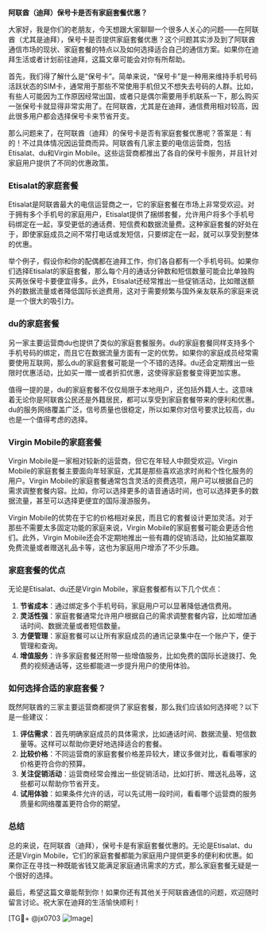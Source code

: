 **阿联酋（迪拜）保号卡是否有家庭套餐优惠？**

大家好，我是你们的老朋友，今天想跟大家聊聊一个很多人关心的问题——在阿联酋（尤其是迪拜），保号卡是否提供家庭套餐优惠？这个问题其实涉及到了阿联酋通信市场的现状、家庭套餐的特点以及如何选择适合自己的通信方案。如果你在迪拜生活或者计划前往迪拜，这篇文章可能会对你有所帮助。

首先，我们得了解什么是“保号卡”。简单来说，“保号卡”是一种用来维持手机号码活跃状态的SIM卡，通常用于那些不常使用手机但又不想失去号码的人群。比如，有些人可能因为工作原因经常出国，或者只是偶尔需要用手机联系一下，那么购买一张保号卡就显得非常实用了。在阿联酋，尤其是在迪拜，通信费用相对较高，因此很多用户都会选择保号卡来节省开支。

那么问题来了，在阿联酋（迪拜）的保号卡是否有家庭套餐优惠呢？答案是：有的！不过具体情况因运营商而异。阿联酋有几家主要的电信运营商，包括Etisalat、du和Virgin Mobile。这些运营商都推出了各自的保号卡服务，并且针对家庭用户提供了不同的优惠政策。

### Etisalat的家庭套餐

Etisalat是阿联酋最大的电信运营商之一，它的家庭套餐在市场上非常受欢迎。对于拥有多个手机号的家庭用户，Etisalat提供了捆绑套餐，允许用户将多个手机号码绑定在一起，享受更低的通话费、短信费和数据流量费。这种家庭套餐的好处在于，即使家庭成员之间不常打电话或发短信，只要绑定在一起，就可以享受到整体的优惠。

举个例子，假设你和你的配偶都在迪拜工作，你们各自都有一个手机号码。如果你们选择Etisalat的家庭套餐，那么每个月的通话分钟数和短信数量可能会比单独购买两张保号卡要便宜得多。此外，Etisalat还经常推出一些促销活动，比如赠送额外的数据流量或者降低国际长途费用，这对于需要频繁与国外亲友联系的家庭来说是一个很大的吸引力。

### du的家庭套餐

另一家主要运营商du也提供了类似的家庭套餐服务。du的家庭套餐同样支持多个手机号码的绑定，而且它在数据流量方面有一定的优势。如果你的家庭成员经常需要使用互联网，那么du的家庭套餐可能是一个不错的选择。du还会定期推出一些限时优惠活动，比如买一赠一或者折扣优惠，这使得家庭套餐变得更加实惠。

值得一提的是，du的家庭套餐不仅仅局限于本地用户，还包括外籍人士。这意味着无论你是阿联酋公民还是外籍居民，都可以享受到家庭套餐带来的便利和优惠。du的服务网络覆盖广泛，信号质量也很稳定，所以如果你对信号要求比较高，du也是一个值得考虑的选择。

### Virgin Mobile的家庭套餐

Virgin Mobile是一家相对较新的运营商，但它在年轻人中颇受欢迎。Virgin Mobile的家庭套餐主要面向年轻家庭，尤其是那些喜欢追求时尚和个性化服务的用户。Virgin Mobile的家庭套餐通常包含灵活的资费选项，用户可以根据自己的需求调整套餐内容。比如，你可以选择更多的语音通话时间，也可以选择更多的数据流量，甚至可以选择更便宜的国际漫游服务。

Virgin Mobile的优势在于它的价格相对亲民，而且它的套餐设计更加灵活。对于那些不需要太多固定功能的家庭来说，Virgin Mobile的家庭套餐可能会更适合他们。此外，Virgin Mobile还会不定期地推出一些有趣的促销活动，比如抽奖赢取免费流量或者赠送礼品卡等，这也为家庭用户增添了不少乐趣。

### 家庭套餐的优点

无论是Etisalat、du还是Virgin Mobile，家庭套餐都有以下几个优点：

1. **节省成本**：通过绑定多个手机号码，家庭用户可以显著降低通信费用。
2. **灵活性强**：家庭套餐通常允许用户根据自己的需求调整套餐内容，比如增加通话时间、数据流量或者短信数量。
3. **方便管理**：家庭套餐可以让所有家庭成员的通讯记录集中在一个账户下，便于管理和查询。
4. **增值服务**：许多家庭套餐还附带一些增值服务，比如免费的国际长途拨打、免费的视频通话等，这些都能进一步提升用户的使用体验。

### 如何选择合适的家庭套餐？

既然阿联酋的三家主要运营商都提供了家庭套餐，那么我们应该如何选择呢？以下是一些建议：

1. **评估需求**：首先明确家庭成员的具体需求，比如通话时间、数据流量、短信数量等。这样可以帮助你更好地选择适合的套餐。
2. **比较价格**：不同运营商的家庭套餐价格差异较大，建议多做对比，看看哪家的价格更符合你的预算。
3. **关注促销活动**：运营商经常会推出一些促销活动，比如打折、赠送礼品等，这些都可以帮助你节省开支。
4. **试用体验**：如果条件允许的话，可以先试用一段时间，看看哪个运营商的服务质量和网络覆盖更符合你的期望。

### 总结

总的来说，在阿联酋（迪拜），保号卡是有家庭套餐优惠的。无论是Etisalat、du还是Virgin Mobile，它们的家庭套餐都能为家庭用户提供更多的便利和优惠。如果你正在寻找一种既能省钱又能满足家庭通讯需求的方式，那么家庭套餐无疑是一个很好的选择。

最后，希望这篇文章能帮到你！如果你还有其他关于阿联酋通信的问题，欢迎随时留言讨论。祝大家在迪拜的生活愉快顺利！

[TG💪+ @jx0703 ![Image](https://github.com/user-attachments/assets/dbca1d08-cadb-493c-b0ec-ad6f7a83f270)]